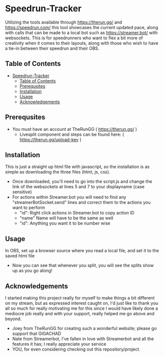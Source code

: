 # Speedrun-Tracker
Utilizing the tools available through https://therun.gg/ and https://speedrun.com/ this tool showcases the current updated pace, along with calls that can be made to a local bot such as https://streamer.bot/ with websockets.
This is for speedrunners who want to flex a bit more of creativity when it comes to their layouts, along with those who wish to have a tie-in between their speedrun and their OBS.

## Table of Contents

- [Speedrun-Tracker](#Speedrun-Tracker)
  - [Table of Contents](#table-of-contents)
  - [Prerequsites](#prerequsites)
  - [Installation](#installation)
  - [Usage](#usage)
  - [Acknowledgements](#acknowledgements)

## Prerequsites

- You must have an account at TheRunGG ( https://therun.gg/ )
  - Livesplit component and steps can be found here: ( https://therun.gg/upload-key )

## Installation

This is just a straight up html file with javascript, so the installation is as simple as downloading the three files (html, js, css).
  - Once downloaded, you'll need to go into the script.js and change the link of the websockets at lines 5 and 7 to your displayname (case sensitive)
  - For actions within Streamer.bot you will need to find any "streamerBotSocket.send" lines and correct them to the actions you want to perform
    - "id": Right click actions in Streamer.bot to copy action ID
    - "name" Name will have to be the same as well
    - "id": Anything you want it to be number wise

## Usage

In OBS, set up a browser source where you read a local file, and set it to the saved html file
  - Now you can see that whenever you split, you will see the splits show up as you go along!
  
## Acknowledgements

I started making this project really for myself to make things a bit different on my stream, but as expressed interest caught on, I'd just like to thank you all so much for really motivating me for this since I would have likely done a mediocre job really and with your support, really helped me go above and beyond.
  - Joey from TheRunGG for creating such a wonderful website; please go support that GIGACHAD
  - Nate from Streamerbot, I've fallen in love with Streamerbot and all the features it has; I really appreciate your service
  - YOU, for even considering checking out this repository/project.
